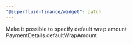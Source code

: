 ```yaml
---
"@superfluid-finance/widget": patch
---
```


Make it possible to specify default wrap amount PaymentDetails.defaultWrapAmount
